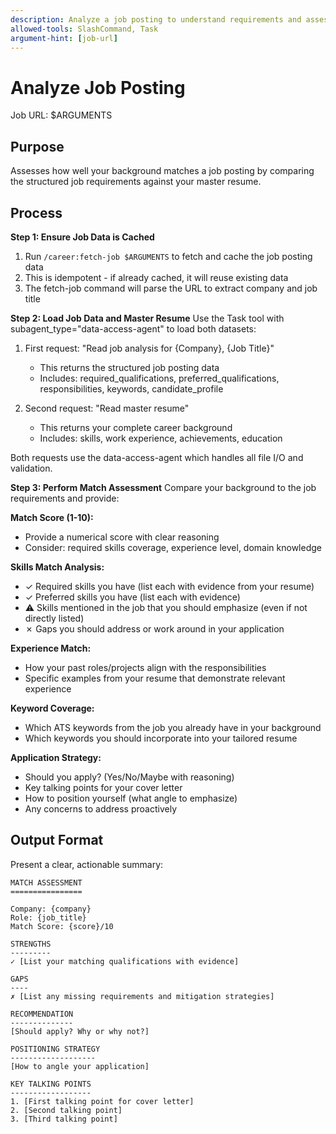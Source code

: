 ```yaml
---
description: Analyze a job posting to understand requirements and assess match with your background
allowed-tools: SlashCommand, Task
argument-hint: [job-url]
---
```


# Analyze Job Posting

Job URL: $ARGUMENTS

## Purpose
Assesses how well your background matches a job posting by comparing the structured job requirements against your master resume.

## Process

**Step 1: Ensure Job Data is Cached**
1. Run `/career:fetch-job $ARGUMENTS` to fetch and cache the job posting data
2. This is idempotent - if already cached, it will reuse existing data
3. The fetch-job command will parse the URL to extract company and job title

**Step 2: Load Job Data and Master Resume**
Use the Task tool with subagent_type="data-access-agent" to load both datasets:

1. First request: "Read job analysis for {Company}, {Job Title}"
   - This returns the structured job posting data
   - Includes: required_qualifications, preferred_qualifications, responsibilities, keywords, candidate_profile

2. Second request: "Read master resume"
   - This returns your complete career background
   - Includes: skills, work experience, achievements, education

Both requests use the data-access-agent which handles all file I/O and validation.

**Step 3: Perform Match Assessment**
Compare your background to the job requirements and provide:

**Match Score (1-10):**
- Provide a numerical score with clear reasoning
- Consider: required skills coverage, experience level, domain knowledge

**Skills Match Analysis:**
- ✓ Required skills you have (list each with evidence from your resume)
- ✓ Preferred skills you have (list each with evidence)
- ⚠ Skills mentioned in the job that you should emphasize (even if not directly listed)
- ✗ Gaps you should address or work around in your application

**Experience Match:**
- How your past roles/projects align with the responsibilities
- Specific examples from your resume that demonstrate relevant experience

**Keyword Coverage:**
- Which ATS keywords from the job you already have in your background
- Which keywords you should incorporate into your tailored resume

**Application Strategy:**
- Should you apply? (Yes/No/Maybe with reasoning)
- Key talking points for your cover letter
- How to position yourself (what angle to emphasize)
- Any concerns to address proactively

## Output Format

Present a clear, actionable summary:

```
MATCH ASSESSMENT
================

Company: {company}
Role: {job_title}
Match Score: {score}/10

STRENGTHS
---------
✓ [List your matching qualifications with evidence]

GAPS
----
✗ [List any missing requirements and mitigation strategies]

RECOMMENDATION
--------------
[Should apply? Why or why not?]

POSITIONING STRATEGY
-------------------
[How to angle your application]

KEY TALKING POINTS
------------------
1. [First talking point for cover letter]
2. [Second talking point]
3. [Third talking point]
```